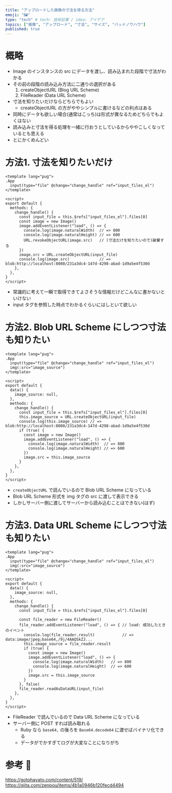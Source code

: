 ```yaml
---
title: "アップロードした画像の寸法を得る方法"
emoji: "🖼"
type: "tech" # tech: 技術記事 / idea: アイデア
topics: ["画像", "アップロード", "寸法", "サイズ", "バッドノウハウ"]
published: true
---
```


# 概略 #

  * Image のインスタンスの src にデータを渡し、読み込まれた段階で寸法がわかる
  * その前の段階の読み込み方法に二通りの選択がある
    1. createObjectURL (Blog URL Scheme)
    1. FileReader (Data URL Scheme)
  * 寸法を知りたいだけならどちらでもよい
    * createObjectURL の方がややシンプルに書けるなどの利点はある
  * 同時にデータも欲しい場合(通常はこっち)は形式が異なるためどちらでもよくはない
  * 読み込みと寸法を得る処理を一緒に行おうとしているからややこしくなっているとも思える
  * とにかくめんどい

# 方法1. 寸法を知りたいだけ #

```vue
<template lang="pug">
.App
  input(type="file" @change="change_handle" ref="input_files_el")
</template>

<script>
export default {
  methods: {
    change_handle() {
      const input_file = this.$refs["input_files_el"].files[0]
      const image = new Image()
      image.addEventListener("load", () => {
        console.log(image.naturalWidth)  // => 800
        console.log(image.naturalHeight) // => 600
        URL.revokeObjectURL(image.src)   // (寸法だけを知りたいので)破棄する
      })
      image.src = URL.createObjectURL(input_file)
      console.log(image.src)             // => blob:http://localhost:8080/231a3dc4-147d-4298-abad-1d9a5e4f530d
    },
  },
}
</script>
```

  * 常識的に考えて一瞬で取得できてよさそうな情報だけどこんなに書かないといけない
  * input タグを参照した時点でわかるぐらいにはしといて欲しい

# 方法2. Blob URL Scheme にしつつ寸法も知りたい #

```vue
<template lang="pug">
.App
  input(type="file" @change="change_handle" ref="input_files_el")
  img(:src="image_source")
</template>

<script>
export default {
  data() {
    image_source: null,
  },
  methods: {
    change_handle() {
      const input_file = this.$refs["input_files_el"].files[0]
      this.image_source = URL.createObjectURL(input_file)
      console.log(this.image_source) // => blob:http://localhost:8080/231a3dc4-147d-4298-abad-1d9a5e4f530d
      if (true) {
        const image = new Image()
        image.addEventListener("load", () => {
          console.log(image.naturalWidth)  // => 800
          console.log(image.naturalHeight) // => 600
        })
        image.src = this.image_source
      }
    },
  },
}
</script>
```

  * `createObjectURL` で読んでいるので Blob URL Scheme になっている
  * Blob URL Scheme 形式を img タグの src に渡して表示できる
  * しかしサーバー側に渡してサーバーから読み込むことはできない(はず)

# 方法3. Data URL Scheme にしつつ寸法も知りたい #

```vue
<template lang="pug">
.App
  input(type="file" @change="change_handle" ref="input_files_el")
  img(:src="image_source")
</template>

<script>
export default {
  data() {
    image_source: null,
  },
  methods: {
    change_handle() {
      const input_file = this.$refs["input_files_el"].files[0]

      const file_reader = new FileReader()
      file_reader.addEventListener("load", () => { // load: 成功したときのイベント
        console.log(file_reader.result)            // => data:image/jpeg;base64,/9j/4AAQSkZJ...
        this.image_source = file_reader.result
        if (true) {
          const image = new Image()
          image.addEventListener("load", () => {
            console.log(image.naturalWidth)   // => 800
            console.log(image.naturalHeight)  // => 600
          })
          image.src = this.image_source
        }
      }, false)
      file_reader.readAsDataURL(input_file)
    },
  },
}
</script>
```

  * FileReader で読んでいるので Data URL Scheme になっている
  * サーバー側に POST すれば読み取れる
    * Ruby なら `base64,` の後ろを `Base64.decode64` に渡せばバイナリ化できる
    * データがでかすぎてログが大変なことになりがち

# 参考 🙏 #

https://gotohayato.com/content/519/
https://qiita.com/zenpou/items/4b1a0946b120fecd4494
